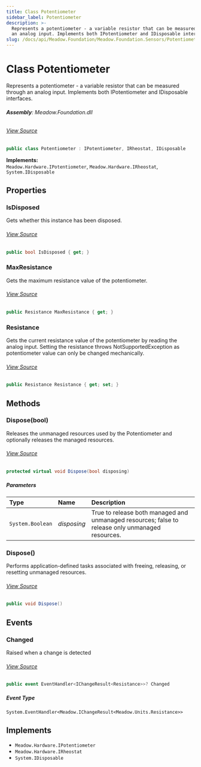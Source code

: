 ```yaml
---
title: Class Potentiometer
sidebar_label: Potentiometer
description: >-
  Represents a potentiometer - a variable resistor that can be measured through
  an analog input. Implements both IPotentiometer and IDisposable interfaces.
slug: /docs/api/Meadow.Foundation/Meadow.Foundation.Sensors/Potentiometer
---
```

# Class Potentiometer
Represents a potentiometer - a variable resistor that can be measured through an analog input.
Implements both IPotentiometer and IDisposable interfaces.

###### **Assembly**: Meadow.Foundation.dll
###### [View Source](https://github.com/WildernessLabs/Meadow.Foundation.git/blob/develop/Source/Meadow.Foundation.Core/Sensors/Potentiometer/Potentiometer.cs#L11)
```csharp title="Declaration"
public class Potentiometer : IPotentiometer, IRheostat, IDisposable
```
**Implements:**  
`Meadow.Hardware.IPotentiometer`, `Meadow.Hardware.IRheostat`, `System.IDisposable`

## Properties
### IsDisposed
Gets whether this instance has been disposed.
###### [View Source](https://github.com/WildernessLabs/Meadow.Foundation.git/blob/develop/Source/Meadow.Foundation.Core/Sensors/Potentiometer/Potentiometer.cs#L22)
```csharp title="Declaration"
public bool IsDisposed { get; }
```
### MaxResistance
Gets the maximum resistance value of the potentiometer.
###### [View Source](https://github.com/WildernessLabs/Meadow.Foundation.git/blob/develop/Source/Meadow.Foundation.Core/Sensors/Potentiometer/Potentiometer.cs#L27)
```csharp title="Declaration"
public Resistance MaxResistance { get; }
```
### Resistance
Gets the current resistance value of the potentiometer by reading the analog input.
Setting the resistance throws NotSupportedException as potentiometer value can only be changed mechanically.
###### [View Source](https://github.com/WildernessLabs/Meadow.Foundation.git/blob/develop/Source/Meadow.Foundation.Core/Sensors/Potentiometer/Potentiometer.cs#L109)
```csharp title="Declaration"
public Resistance Resistance { get; set; }
```
## Methods
### Dispose(bool)
Releases the unmanaged resources used by the Potentiometer and optionally releases the managed resources.
###### [View Source](https://github.com/WildernessLabs/Meadow.Foundation.git/blob/develop/Source/Meadow.Foundation.Core/Sensors/Potentiometer/Potentiometer.cs#L126)
```csharp title="Declaration"
protected virtual void Dispose(bool disposing)
```

##### Parameters

| Type | Name | Description |
|:--- |:--- |:--- |
| `System.Boolean` | *disposing* | True to release both managed and unmanaged resources; false to release only unmanaged resources. |

### Dispose()
Performs application-defined tasks associated with freeing, releasing, or resetting unmanaged resources.
###### [View Source](https://github.com/WildernessLabs/Meadow.Foundation.git/blob/develop/Source/Meadow.Foundation.Core/Sensors/Potentiometer/Potentiometer.cs#L141)
```csharp title="Declaration"
public void Dispose()
```
## Events
### Changed
Raised when a change is detected
###### [View Source](https://github.com/WildernessLabs/Meadow.Foundation.git/blob/develop/Source/Meadow.Foundation.Core/Sensors/Potentiometer/Potentiometer.cs#L68)
```csharp title="Declaration"
public event EventHandler<IChangeResult<Resistance>>? Changed
```
##### Event Type
`System.EventHandler<Meadow.IChangeResult<Meadow.Units.Resistance>>`

## Implements

* `Meadow.Hardware.IPotentiometer`
* `Meadow.Hardware.IRheostat`
* `System.IDisposable`
